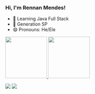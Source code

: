 ### Hi, I'm Rennan Mendes!

- 🌱 Learning Java Full Stack
- 🏫 Generation SP
- 😄 Pronouns: He/Ele


<div align="left">
  <a href="https://github.com/rennanmendes">
  <img height="130em" src="https://github-readme-stats.vercel.app/api?username=rennanmendes&show_icons=true&theme=prussian&include_all_commits=true&count_private=true"/>
  <img height="130em" src="https://github-readme-stats.vercel.app/api/top-langs/?username=rennanmendes&layout=compact&langs_count=7&theme=prussian"/>
  
 
</div>

<div>
  

  <a href="https://www.linkedin.com/in/rennan-mendes-50493b204" target="_blank"><img src="https://img.shields.io/badge/-LinkedIn-%230077B5?style=for-the-badge&logo=linkedin&logoColor=white" target="_blank"></a>
  <a href = "mailto:amrennan@gmail.com"><img src="https://img.shields.io/badge/-Gmail-%23333?style=for-the-badge&logo=gmail&logoColor=white" target="_blank"></a>
    
</div>

<!--

 <img height="180em" src="https://github-readme-stats.vercel.app/api/top-langs/?username=rennanmendes&layout=compact&langs_count=7&theme=tokyonight"/>
-->



